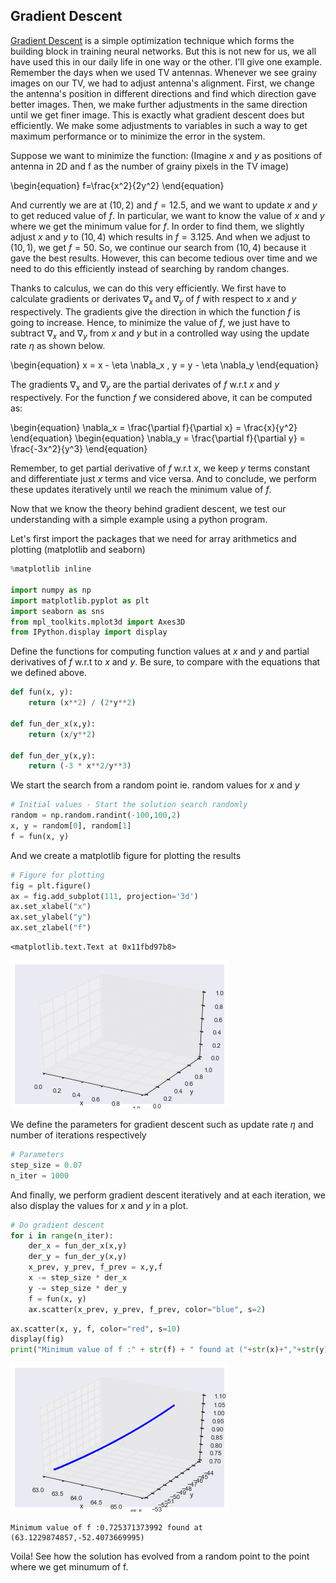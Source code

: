 
## Gradient Descent

[Gradient Descent](https://en.wikipedia.org/wiki/Gradient_descent) is a simple optimization technique which forms the building block in training neural networks. But this is not new for us, we all have used this in our daily life in one way or the other. I'll give one example. Remember the days when we
used TV antennas. Whenever we see grainy images on our TV, we had to adjust antenna's alignment.
First, we change the antenna's position in different directions and find which direction gave better images. Then, we make further adjustments in the same direction until we get finer image.
This is exactly what gradient descent does but efficiently. We make some adjustments to variables in such a way to get maximum performance or to minimize the error in the system.

Suppose we want to minimize the function: (Imagine $x$ and $y$ as positions of antenna in 2D and f as the number of grainy pixels in the TV image)

\begin{equation}
f=\frac{x^2}{2y^2}
\end{equation}

And currently we are at $(10,2)$ and $f=12.5$, and we want to update $x$ and $y$ to get reduced value of $f$. In particular, we want to know the value of $x$ and $y$ where we get the minimum value for $f$. In order to find them, we slightly adjust $x$ and $y$ to $(10,4)$ which results in $f=3.125$. And when we adjust to $(10,1)$, we get $f=50$. So, we continue our search from $(10,4)$ because it gave the best results. However, this can become tedious over time and we need to do this efficiently instead of searching by random changes.

Thanks to calculus, we can do this very efficiently. We first have to calculate gradients or derivates $\nabla_x$ and $\nabla_y$ of $f$ with respect to $x$ and $y$ respectively. The gradients give the direction in which the function $f$ is going to increase. Hence, to minimize the value of $f$, we just have to subtract $\nabla_x$ and $\nabla_y$ from $x$ and $y$ but in a controlled way using the update rate $\eta$ as shown below.

\begin{equation}
x = x - \eta \nabla_x , 
y = y - \eta \nabla_y
\end{equation}

The gradients $\nabla_x$ and $\nabla_y$ are the partial derivates of $f$ w.r.t $x$ and $y$ respectively. For the function $f$ we considered above, it can be computed as:

\begin{equation}
\nabla_x = \frac{\partial f}{\partial x} = \frac{x}{y^2}
\end{equation}
\begin{equation}
\nabla_y = \frac{\partial f}{\partial y} = \frac{-3x^2}{y^3}
\end{equation}

Remember, to get partial derivative of $f$ w.r.t $x$, we keep $y$ terms constant and differentiate just $x$ terms and vice versa. And to conclude, we perform these updates iteratively until we reach the minimum value of $f$. 


Now that we know the theory behind gradient descent, we test our understanding with a simple example using a python program. 

Let's first import the packages that we need for array arithmetics and plotting (matplotlib and seaborn)


```python
%matplotlib inline

import numpy as np
import matplotlib.pyplot as plt
import seaborn as sns
from mpl_toolkits.mplot3d import Axes3D
from IPython.display import display
```

Define the functions for computing function values at $x$ and $y$ and partial derivatives of $f$ w.r.t to $x$ and $y$.
Be sure, to compare with the equations that we defined above.


```python
def fun(x, y):
    return (x**2) / (2*y**2)

def fun_der_x(x,y):
    return (x/y**2)

def fun_der_y(x,y):
    return (-3 * x**2/y**3)
```

We start the search from a random point ie. random values for $x$ and $y$


```python
# Initial values - Start the solution search randomly
random = np.random.randint(-100,100,2)
x, y = random[0], random[1]
f = fun(x, y)
```

And we create a matplotlib figure for plotting the results


```python
# Figure for plotting
fig = plt.figure()
ax = fig.add_subplot(111, projection='3d')
ax.set_xlabel("x")
ax.set_ylabel("y")
ax.set_zlabel("f")
```




    <matplotlib.text.Text at 0x11fbd97b8>




![png](gradient-descent_files/gradient-descent_10_1.png)


We define the parameters for gradient descent such as update rate $\eta$ and number of iterations respectively


```python
# Parameters
step_size = 0.07
n_iter = 1000
```

And finally, we perform gradient descent iteratively and at each iteration, we also display the values for $x$ and $y$ in a plot.


```python
# Do gradient descent
for i in range(n_iter):
    der_x = fun_der_x(x,y)
    der_y = fun_der_y(x,y)
    x_prev, y_prev, f_prev = x,y,f
    x -= step_size * der_x
    y -= step_size * der_y
    f = fun(x, y)
    ax.scatter(x_prev, y_prev, f_prev, color="blue", s=2)
```


```python
ax.scatter(x, y, f, color="red", s=10)
display(fig)
print("Minimum value of f :" + str(f) + " found at ("+str(x)+","+str(y)+")")
```


![png](gradient-descent_files/gradient-descent_15_0.png)


    Minimum value of f :0.725371373992 found at (63.1229874857,-52.4073669995)


Voila! See how the solution has evolved from a random point to the point where we get minumum of f.

